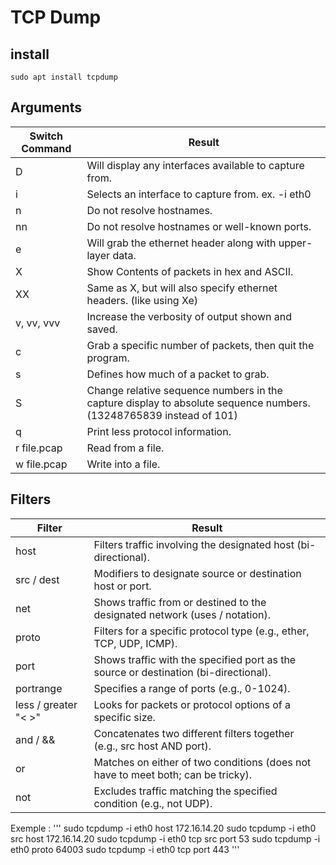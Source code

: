 # TCP Dump

## install
```
sudo apt install tcpdump 
```
## Arguments
| Switch Command | Result                                                                                                     |
|----------------|------------------------------------------------------------------------------------------------------------|
| D              | Will display any interfaces available to capture from.                                                      |
| i              | Selects an interface to capture from. ex. -i eth0                                                           |
| n              | Do not resolve hostnames.                                                                                  |
| nn             | Do not resolve hostnames or well-known ports.                                                               |
| e              | Will grab the ethernet header along with upper-layer data.                                                  |
| X              | Show Contents of packets in hex and ASCII.                                                                  |
| XX             | Same as X, but will also specify ethernet headers. (like using Xe)                                          |
| v, vv, vvv     | Increase the verbosity of output shown and saved.                                                           |
| c              | Grab a specific number of packets, then quit the program.                                                   |
| s              | Defines how much of a packet to grab.                                                                      |
| S              | Change relative sequence numbers in the capture display to absolute sequence numbers. (13248765839 instead of 101) |
| q              | Print less protocol information.                                                                            |
| r file.pcap    | Read from a file.                                                                                          |
| w file.pcap    | Write into a file.                                                                                         |

## Filters

| Filter      | Result                                                                                      |
|-------------|---------------------------------------------------------------------------------------------|
| host        | Filters traffic involving the designated host (bi-directional).                             |
| src / dest  | Modifiers to designate source or destination host or port.                                  |
| net         | Shows traffic from or destined to the designated network (uses / notation).                |
| proto       | Filters for a specific protocol type (e.g., ether, TCP, UDP, ICMP).                         |
| port        | Shows traffic with the specified port as the source or destination (bi-directional).        |
| portrange   | Specifies a range of ports (e.g., 0-1024).                                                   |
| less / greater "< >" | Looks for packets or protocol options of a specific size.                                |
| and / &&    | Concatenates two different filters together (e.g., src host AND port).                       |
| or          | Matches on either of two conditions (does not have to meet both; can be tricky).             |
| not         | Excludes traffic matching the specified condition (e.g., not UDP).                           |

Exemple :
'''
sudo tcpdump -i eth0 host 172.16.14.20
sudo tcpdump -i eth0 src host 172.16.14.20
sudo tcpdump -i eth0 tcp src port 53
sudo tcpdump -i eth0 proto 64003
sudo tcpdump -i eth0 tcp port 443
'''





